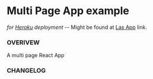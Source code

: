 # Multi Page App example
_for [Heroku](https://www.heroku.com/) deployment_
-- Might be found at [Las App](https://ex0002.herokuapp.com/) link.



### OVERIVEW
A multi page React App 


### CHANGELOG

